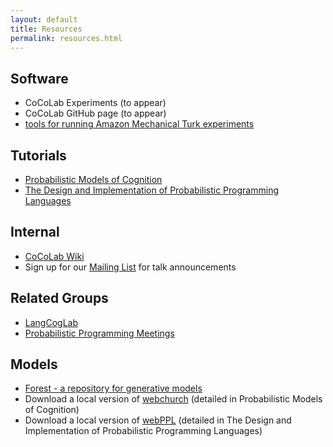 ```yaml
---
layout: default
title: Resources
permalink: resources.html
---
```


## Software

* CoCoLab Experiments (to appear)
* CoCoLab GitHub page (to appear)
* [tools for running Amazon Mechanical Turk experiments]({{site.url}}{{site.baseurl}}/mturk-tools.html)

## Tutorials

* [Probabilistic Models of Cognition](//probmods.org/)
* [The Design and Implementation of Probabilistic Programming Languages](//dippl.org/)

## Internal

* [CoCoLab Wiki](//www.stanford.edu/group/cocolab/cgi-bin/mediawiki/index.php/Main_Page)
* Sign up for our [Mailing List](//mailman.stanford.edu/mailman/listinfo/cocolab-all) for talk announcements

## Related Groups

* [LangCogLab](//langcog.stanford.edu/)
* [Probabilistic Programming Meetings](//mailman.stanford.edu/mailman/listinfo/probabilistic-programming)

## Models

* [Forest - a repository for generative models](//forestdb.org/)
* Download a local version of [webchurch](http://github.com/probmods/webchurch) (detailed in Probabilistic Models of Cognition)
* Download a local version of [webPPL](http://github.com/probmods/webppl) (detailed in The Design and Implementation of Probabilistic Programming Languages)
